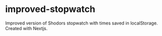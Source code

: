 # improved-stopwatch
Improved version of Shodors stopwatch with times saved in localStorage. Created with Nextjs.
